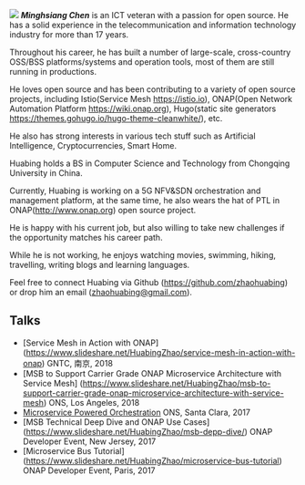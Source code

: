 ![](/img/minshain.jpg)  **_Minghsiang Chen_** is an ICT veteran with a passion for open source. He has a solid experience in the telecommunication and information technology industry for more than 17 years.

Throughout his career, he has built a number of large-scale, cross-country OSS/BSS platforms/systems and operation tools, most of them are still running in productions.

He loves open source and has been contributing to a variety of open source projects, including Istio(Service Mesh https://istio.io), ONAP(Open Network Automation Platform https://wiki.onap.org), Hugo(static site generators https://themes.gohugo.io/hugo-theme-cleanwhite/), etc.

He also has strong interests in various tech stuff such as Artificial Intelligence, Cryptocurrencies, Smart Home.

Huabing holds a BS in Computer Science and Technology from Chongqing University in China.

Currently, Huabing is working on a 5G NFV&SDN orchestration and management platform, at the same time, he also wears the hat of PTL in ONAP(http://www.onap.org) open source project.

He is happy with his current job, but also willing to take new challenges if the opportunity matches his career path.

While he is not working, he enjoys watching movies, swimming, hiking, travelling, writing blogs and learning languages.

Feel free to connect Huabing via Github (https://github.com/zhaohuabing) or drop him an email (zhaohuabing@gmail.com).

## Talks

* [Service Mesh in Action with ONAP] (https://www.slideshare.net/HuabingZhao/service-mesh-in-action-with-onap) GNTC, 南京, 2018
* [MSB to Support Carrier Grade ONAP Microservice Architecture with Service Mesh] (https://www.slideshare.net/HuabingZhao/msb-to-support-carrier-grade-onap-microservice-architecture-with-service-mesh) ONS, Los Angeles, 2018
* [Microservice Powered Orchestration](https://www.slideshare.net/HuabingZhao/microservice-powered-orchestration-126100339) ONS, Santa Clara, 2017
* [MSB Technical Deep Dive and ONAP Use Cases] (https://www.slideshare.net/HuabingZhao/msb-depp-dive/) ONAP Developer Event, New Jersey, 2017
* [Microservice Bus Tutorial] (https://www.slideshare.net/HuabingZhao/microservice-bus-tutorial) ONAP Developer Event, Paris, 2017
